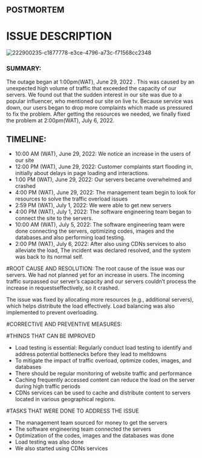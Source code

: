 ## POSTMORTEM

# ISSUE DESCRIPTION


![222900235-c1877778-e3ce-4796-a73c-f71568cc2348](https://github.com/mzdamidee/alx-system_engineering-devops/assets/26973838/10f6f238-9602-424e-8efa-a90873f1b07a)


### SUMMARY:
The outage began at 1:00pm(WAT), June 29, 2022 . This was caused by an unexpected high volume of traffic that exceeded the capacity of our servers. We found out that the sudden interest in our site was due to a popular influencer, who mentioned our site on live tv. Because service was down, our users began to drop more complaints which made us pressured to fix the problem. After getting the resources we needed, we finally fixed the problem at 2:00pm(WAT), July 6, 2022.


## TIMELINE:
* 10:00 AM (WAT), June 29, 2022: We notice an increase in the users of our site
* 12:00 PM (WAT), June 29, 2022: Customer complaints start flooding in, initially about delays in page loading and interactions.
* 1:00 PM (WAT), June 29, 2022: Our servers became overwhelmed and crashed
* 4:00 PM (WAT), June 29, 2022: The management team begin to look for resources to solve the traffic overload issues
* 2:59 PM (WAT), July 1, 2022: We were able to get new servers
* 4:00 PM (WAT), July 1, 2022: The software engineering team began to connect the site to the servers.
* 10:00 AM (WAT), July 5, 2022: The software engineering team were done connecting the servers, optimizing codes, images and the databases.and also performing load testing.
* 2:00 PM (WAT), July  6, 2022: After also using CDNs services to also alleviate the load, The incident was declared resolved, and the system was back to its normal self.


#ROOT CAUSE AND RESOLUTION:
The root cause of the issue was our servers. We had not planned yet for an increase in users. The incoming traffic surpassed our server’s capacity and our servers couldn’t process the increase in requestseffectively, so it crashed.

The issue was fixed by allocating more resources (e.g., additional servers), which helps distribute the load effectively. Load balancing was also implemented to prevent overloading.


#CORRECTIVE AND PREVENTIVE MEASURES:

#THINGS THAT CAN BE IMPROVED
* Load testing is essential: Regularly conduct load testing to identify and address potential bottlenecks before they lead to meltdowns
* To mitigate the impact of traffic overload, optimize codes, images, and databases
* There should be regular monitoring of website traffic and performance
* Caching frequently accessed content can reduce the load on the server during high traffic periods
* CDNs services can be used to cache and distribute content to servers located in various geographical regions.

#TASKS THAT WERE DONE TO ADDRESS THE ISSUE
* The management team sourced for money to get the servers
* The software engineering team connected the servers
* Optimization of the codes, images and the databases was done
* Load testing was also done
* We also started using CDNs services

